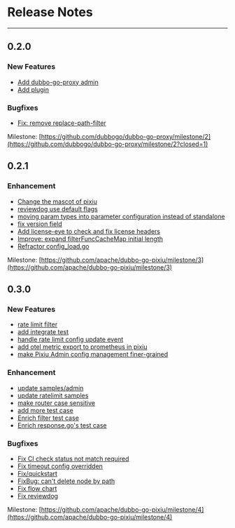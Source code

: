 # Release Notes
---

## 0.2.0

### New Features
- [Add dubbo-go-proxy admin](https://github.com/dubbogo/dubbo-go-proxy/pull/115)
- [Add plugin](https://github.com/dubbogo/dubbo-go-proxy/pull/109)

### Bugfixes
- [Fix: remove replace-path-filter](https://github.com/dubbogo/dubbo-go-proxy/pull/118)

Milestone: [https://github.com/dubbogo/dubbo-go-proxy/milestone/2](https://github.com/dubbogo/dubbo-go-proxy/milestone/2?closed=1)

## 0.2.1

### Enhancement
- [Change the mascot of pixiu](https://github.com/apache/dubbo-go-pixiu/pull/178)
- [reviewdog use default flags](https://github.com/apache/dubbo-go-pixiu/pull/167)
- [moving param types into parameter configuration instead of standalone](https://github.com/apache/dubbo-go-pixiu/pull/161)
- [fix version field](https://github.com/apache/dubbo-go-pixiu/pull/166)
- [Add license-eye to check and fix license headers](https://github.com/apache/dubbo-go-pixiu/pull/164)
- [Improve: expand filterFuncCacheMap initial length](https://github.com/apache/dubbo-go-pixiu/pull/174)
- [Refractor config_load.go](https://github.com/apache/dubbo-go-pixiu/pull/158)

Milestone: [https://github.com/apache/dubbo-go-pixiu/milestone/3](https://github.com/apache/dubbo-go-pixiu/milestone/3)

## 0.3.0

### New Features
- [rate limit filter](https://github.com/apache/dubbo-go-pixiu/pull/169)
- [add integrate test](https://github.com/apache/dubbo-go-pixiu/pull/183)
- [handle rate limit config update event](https://github.com/apache/dubbo-go-pixiu/pull/196)
- [add otel metric export to prometheus in pixiu](https://github.com/apache/dubbo-go-pixiu/pull/204)
- [make Pixiu Admin config management finer-grained](https://github.com/apache/dubbo-go-pixiu/pull/171)     
     
### Enhancement
- [update samples/admin](https://github.com/apache/dubbo-go-pixiu/pull/208)
- [update ratelimit samples](https://github.com/apache/dubbo-go-pixiu/pull/206)
- [make router case sensitive](https://github.com/apache/dubbo-go-pixiu/pull/209)
- [add more test case](https://github.com/apache/dubbo-go-pixiu/pull/203)
- [Enrich filter test case](https://github.com/apache/dubbo-go-pixiu/pull/202)
- [Enrich response.go's test case](https://github.com/apache/dubbo-go-pixiu/pull/197)    
          
### Bugfixes
- [Fix CI check status not match required](https://github.com/apache/dubbo-go-pixiu/pull/199)
- [Fix timeout config overridden](https://github.com/apache/dubbo-go-pixiu/pull/190)
- [Fix/quickstart](https://github.com/apache/dubbo-go-pixiu/pull/191)
- [FixBug: can't delete node by path](https://github.com/apache/dubbo-go-pixiu/pull/201)
- [Fix flow chart](https://github.com/apache/dubbo-go-pixiu/pull/205)
- [Fix reviewdog](https://github.com/apache/dubbo-go-pixiu/pull/195)   
     
Milestone: [https://github.com/apache/dubbo-go-pixiu/milestone/4](https://github.com/apache/dubbo-go-pixiu/milestone/4) 
   
